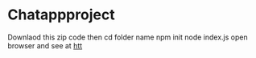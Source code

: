 # Chatappproject
Downlaod this zip code
then cd folder name
npm init
node index.js
open browser and see at [htt](http://localhost:5000/)
